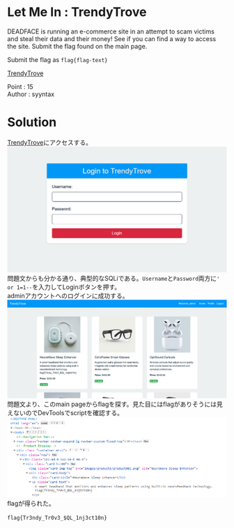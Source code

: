 # Let Me In : TrendyTrove

DEADFACE is running an e-commerce site in an attempt to scam victims and steal their data and their money! See if you can find a way to access the site. Submit the flag found on the main page.

Submit the flag as `flag{flag-text}`

[TrendyTrove](https://trendytrove.deadface.io/)

Point : 15  
Author : syyntax

# Solution

[TrendyTrove](https://trendytrove.deadface.io/)にアクセスする。  
![site-image](image/image0.png)  
問題文からも分かる通り、典型的なSQLiである。`Username`と`Password`両方に`' or 1=1--`を入力してLoginボタンを押す。  
adminアカウントへのログインに成功する。  
![admin-site](image/image1.png)  
問題文より、このmain pageからflagを探す。見た目にはflagがありそうには見えないのでDevToolsでscriptを確認する。
![html-image](image/image2.png)  
flagが得られた。

`flag{Tr3ndy_Tr0v3_$QL_1nj3ct10n}`
